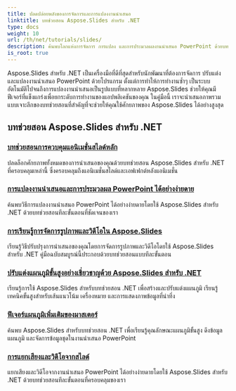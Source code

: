 ```yaml
---
title: ปลดปล่อยพลังของการจัดการและการแปลงงานนำเสนอ
linktitle: บทช่วยสอน Aspose.Slides สำหรับ .NET
type: docs
weight: 10
url: /th/net/tutorials/slides/
description: ค้นพบโลกแห่งการจัดการ การแปลง และการประมวลผลงานนำเสนอ PowerPoint ด้วยบทช่วยสอน Aspose.Slides สำหรับ .NET เรียนรู้วิธีสร้าง แปลง และปรับปรุงงานนำเสนอเพื่อให้ได้ผลลัพธ์ที่มีประสิทธิภาพ
is_root: true
---
```


Aspose.Slides สำหรับ .NET เป็นเครื่องมือที่ดีที่สุดสำหรับนักพัฒนาที่ต้องการจัดการ ปรับแต่ง และแปลงงานนำเสนอ PowerPoint ด้วยโปรแกรม ตั้งแต่การทำให้การทำงานซ้ำๆ เป็นระบบอัตโนมัติไปจนถึงการแปลงงานนำเสนอเป็นรูปแบบที่หลากหลาย Aspose.Slides ช่วยให้คุณมีฟีเจอร์ที่แข็งแกร่งเพื่อยกระดับการทำงานของแอปพลิเคชันของคุณ ในคู่มือนี้ เราจะนำเสนอภาพรวมแบบเจาะลึกของบทช่วยสอนที่สำคัญที่จะช่วยให้คุณใช้ศักยภาพของ Aspose.Slides ได้อย่างสูงสุด

## บทช่วยสอน Aspose.Slides สำหรับ .NET
### [บทช่วยสอนการควบคุมแอนิเมชั่นสไลด์หลัก](./master-slide-animation-control/)
ปลดล็อกศักยภาพทั้งหมดของการนำเสนอของคุณด้วยบทช่วยสอน Aspose.Slides สำหรับ .NET ที่ครอบคลุมเหล่านี้ ซึ่งครอบคลุมถึงแอนิเมชั่นสไลด์และเอฟเฟกต์หลังแอนิเมชั่น
### [การแปลงงานนำเสนอและการประมวลผล PowerPoint ได้อย่างง่ายดาย](./presentation-conversion-guide/)
ค้นพบวิธีการแปลงงานนำเสนอ PowerPoint ได้อย่างง่ายดายโดยใช้ Aspose.Slides สำหรับ .NET ด้วยบทช่วยสอนทีละขั้นตอนที่ชัดเจนของเรา
### [การเรียนรู้การจัดการรูปภาพและวิดีโอใน Aspose.Slides](./mastering-image-and-video-manipulation/)
เรียนรู้วิธีปรับปรุงการนำเสนอของคุณโดยการจัดการรูปภาพและวิดีโอโดยใช้ Aspose.Slides สำหรับ .NET คู่มือฉบับสมบูรณ์นี้ประกอบด้วยบทช่วยสอนแบบทีละขั้นตอน
### [ปรับแต่งแผนภูมิขั้นสูงอย่างเชี่ยวชาญด้วย Aspose.Slides สำหรับ .NET](./master-advanced-chart-customization/)
เรียนรู้การใช้ Aspose.Slides สำหรับบทช่วยสอน .NET เพื่อสร้างและปรับแต่งแผนภูมิ เรียนรู้เทคนิคขั้นสูงสำหรับเส้นแนวโน้ม เครื่องหมาย และการแสดงภาพข้อมูลที่น่าทึ่ง
### [ฟีเจอร์แผนภูมิเพิ่มเติมของมาสเตอร์](./master-additional-chart-features/)
ค้นพบ Aspose.Slides สำหรับบทช่วยสอน .NET เพื่อเรียนรู้คุณลักษณะแผนภูมิขั้นสูง ดึงข้อมูลแผนภูมิ และจัดการข้อมูลชุดในงานนำเสนอ PowerPoint
### [การแยกเสียงและวิดีโอจากสไลด์](./extract-audio-and-video/)
แยกเสียงและวิดีโอจากงานนำเสนอ PowerPoint ได้อย่างง่ายดายโดยใช้ Aspose.Slides สำหรับ .NET ด้วยบทช่วยสอนทีละขั้นตอนที่ครอบคลุมของเรา